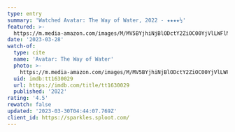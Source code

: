 ```yaml
---
type: entry
summary: 'Watched Avatar: The Way of Water, 2022 - ★★★★½'
featured: >-
  https://m.media-amazon.com/images/M/MV5BYjhiNjBlODctY2ZiOC00YjVlLWFlNzAtNTVhNzM1YjI1NzMxXkEyXkFqcGdeQXVyMjQxNTE1MDA@._V1_SX300.jpg
date: '2023-03-28'
watch-of:
  type: cite
  name: 'Avatar: The Way of Water'
  photo: >-
    https://m.media-amazon.com/images/M/MV5BYjhiNjBlODctY2ZiOC00YjVlLWFlNzAtNTVhNzM1YjI1NzMxXkEyXkFqcGdeQXVyMjQxNTE1MDA@._V1_SX300.jpg
  uid: imdb:tt1630029
  url: https://imdb.com/title/tt1630029
  published: '2022'
rating: '4.5'
rewatch: false
updated: '2023-03-30T04:44:07.769Z'
client_id: https://sparkles.sploot.com/
---
```

